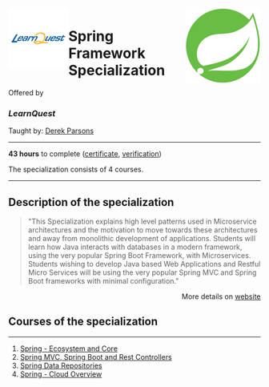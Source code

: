 <a href="https://www.coursera.org/specializations/spring-framework">
  <img src="/img/Spring_Framework_Specialization_logo.png" width="150" align="right">
</a>

<div width="120", height="120">
<img src="/img/LearnQuest_logo.png" width="120" align="left">
</div>
  
# Spring Framework Specialization

Offered by 
### *LearnQuest*

Taught by: [Derek Parsons](https://www.coursera.org/instructor/~82638970)

---

**43 hours** to complete ([certificate](./Coursera_Certificate_), 
[verification](https://coursera.org/verify/))

The specialization consists of 4 courses.

---

## Description of the specialization

>"This Specialization explains high level patterns used in Microservice architectures and the motivation to move towards these architectures and away from monolithic development of applications. Students will learn how Java interacts with databases in a modern framework, using the very popular Spring Boot Framework, with Microservices. Students wishing to develop Java based Web Applications and Restful Micro Services will be using the very popular Spring MVC and Spring Boot frameworks with minimal configuration."

<p align="right">More details on <a href="https://www.coursera.org/specializations/spring-framework">website</a></p>

## Courses of the specialization

---

1. [Spring - Ecosystem and Core](./Spring%20-%20Ecosystem%20and%20Core)
2. [Spring MVC, Spring Boot and Rest Controllers](./)
3. [Spring Data Repositories](./)
4. [Spring - Cloud Overview](./)
